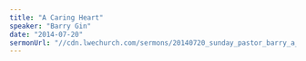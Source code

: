 ```yaml
---
title: "A Caring Heart"
speaker: "Barry Gin"
date: "2014-07-20"
sermonUrl: "//cdn.lwechurch.com/sermons/20140720_sunday_pastor_barry_a_caring_heart.mp3"
---
```

